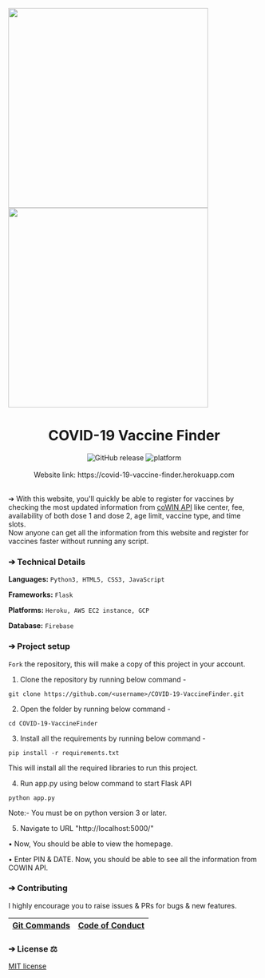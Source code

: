<img align="center" src="https://github.com/firstdoubletripledev/COVID_19_VaccineFinder/blob/main/static/images/ipad.png" width="400" height="400"></img> <img align="center" src="https://github.com/firstdoubletripledev/COVID_19_VaccineFinder/blob/main/static/images/ipad2.png" width="400" height="400"></img>

<h1 align="center">COVID-19 Vaccine Finder</h1>

<div align="center">
  <img src="https://img.shields.io/github/v/release/firstdoubletripledev/COVID-19-VaccineFinder?color=1FC71F" alt="GitHub release" />
  <img src="https://img.shields.io/github/repo-size/firstdoubletripledev/COVID-19-VaccineFinder" alt="platform">
  <!-- Open issues & PRs
  <img src="https://img.shields.io/github/issues/firstdoubletripledev/COVID-19-VaccineFinder" alt="GitHub issues" />
  <img src="https://img.shields.io/github/issues-pr/firstdoubletripledev/COVID-19-VaccineFinder" alt="GitHub pull requests" />
  -->
<!--   <img src="https://img.shields.io/github/issues-search/AkhileshThite/COVID-19-VaccineFinder?label=merged%20PRs&query=is%3Apr+is%3Aclosed+is%3Amerged&color=purple" alt="Merged Pull Requests" /> -->
</div>
<br>

<div align="center">
Website link: https://covid-19-vaccine-finder.herokuapp.com
</div>
<br/>

➔ With this website, you'll quickly be able to register for vaccines by checking the most updated information from [coWIN API](https://apisetu.gov.in/public/marketplace/api/cowin) like center, fee, availability of both dose 1 and dose 2, age limit, vaccine type, and time slots.<br>
Now anyone can get all the information from this website and register for vaccines faster without running any script. 


### ➔ Technical Details
**Languages:**
```Python3, HTML5, CSS3, JavaScript```

**Frameworks:** 
```Flask```

**Platforms:** 
```Heroku, AWS EC2 instance, GCP```

**Database:**
```Firebase```


### ➔ Project setup
`Fork` the repository, this will make a copy of this project in your account.

1. Clone the repository by running below command -
```
git clone https://github.com/<username>/COVID-19-VaccineFinder.git
```

2. Open the folder by running below command -
```
cd COVID-19-VaccineFinder
```

3.  Install all the requirements by running below command -
```
pip install -r requirements.txt
```
This will install all the required libraries to run this project.

4. Run app.py using below command to start Flask API
```
python app.py
```
Note:- You must be on python version 3 or later.

5. Navigate to URL "http://localhost:5000/"

• Now, You should be able to view the homepage.

• Enter PIN & DATE. Now, you should be able to see all the information from COWIN API.


### ➔ Contributing
I highly encourage you to raise issues & PRs for bugs & new features.

| [Git Commands](docs/git-commands.md) | [Code of Conduct](docs/code_of_conduct.md)
| ------------- | ------------- |


### ➔ License ⚖️
[MIT license](https://github.com/firstdoubletripledev/COVID-19-VaccineFinder/blob/main/LICENSE) 
